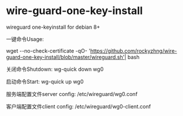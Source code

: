 # wire-guard-one-key-install

wireguard one-keyinstall for debian 8+

一键命令Usage:

wget --no-check-certificate -qO- 'https://github.com/rockyzhng/wire-guard-one-key-install/blob/master/wireguard.sh'| bash

关闭命令Shutdown: wg-quick down wg0

启动命令Start: wg-quick up wg0

服务端配置文件server config: /etc/wireguard/wg0.conf

客户端配置文件client config: /etc/wireguard/wg0-client.conf

